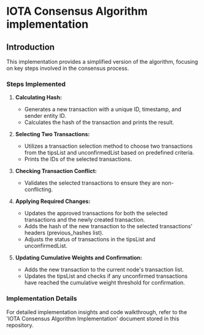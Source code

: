 # IOTA Consensus Algorithm implementation

## Introduction
This implementation provides a simplified version of the algorithm, focusing on key steps involved in the consensus process.

### Steps Implemented

1. **Calculating Hash:** 
   - Generates a new transaction with a unique ID, timestamp, and sender entity ID.
   - Calculates the hash of the transaction and prints the result.

2. **Selecting Two Transactions:**
   - Utilizes a transaction selection method to choose two transactions from the tipsList and unconfirmedList based on predefined criteria.
   - Prints the IDs of the selected transactions.

3. **Checking Transaction Conflict:**
   - Validates the selected transactions to ensure they are non-conflicting.

4. **Applying Required Changes:**
   - Updates the approved transactions for both the selected transactions and the newly created transaction.
   - Adds the hash of the new transaction to the selected transactions’ headers (previous_hashes list).
   - Adjusts the status of transactions in the tipsList and unconfirmedList.

5. **Updating Cumulative Weights and Confirmation:**
   - Adds the new transaction to the current node's transaction list.
   - Updates the tipsList and checks if any unconfirmed transactions have reached the cumulative weight threshold for confirmation.

### Implementation Details

For detailed implementation insights and code walkthrough, refer to the 'IOTA Consensus Algorithm Implementation' document stored in this repository.
